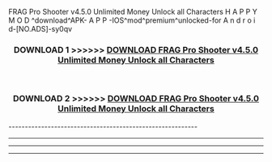  FRAG Pro Shooter v4.5.0 Unlimited Money Unlock all Characters  H A P P Y M O D ^download^APK- A P P -IOS^mod^premium^unlocked-for A n d r o i d-[NO.ADS]-sy0qv



<div align="center">

<h3>DOWNLOAD 1 >>>>>> <a href="https://en-mod.web.app/?en= FRAG Pro Shooter v4.5.0 Unlimited Money Unlock all Characters ">DOWNLOAD FRAG Pro Shooter v4.5.0 Unlimited Money Unlock all Characters  </a></h3><br>

<h3>DOWNLOAD 2 >>>>>> <a href="https://en-mod.web.app/?en= FRAG Pro Shooter v4.5.0 Unlimited Money Unlock all Characters ">DOWNLOAD FRAG Pro Shooter v4.5.0 Unlimited Money Unlock all Characters  </a></h3>

</div>
----------------------------------------------------------

----------------------------------------------------------

----------------------------------------------------------

----------------------------------------------------------



